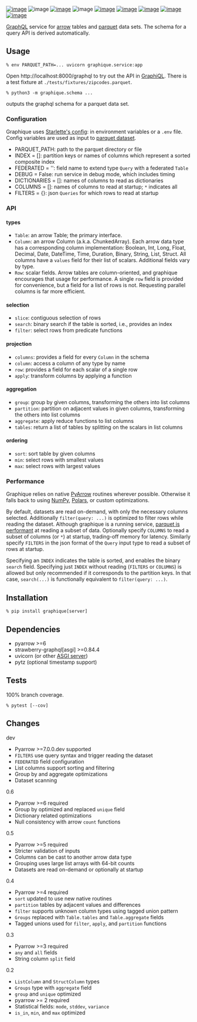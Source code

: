 [![image](https://img.shields.io/pypi/v/graphique.svg)](https://pypi.org/project/graphique/)
![image](https://img.shields.io/pypi/pyversions/graphique.svg)
[![image](https://pepy.tech/badge/graphique)](https://pepy.tech/project/graphique)
![image](https://img.shields.io/pypi/status/graphique.svg)
[![image](https://github.com/coady/graphique/workflows/build/badge.svg)](https://github.com/coady/graphique/actions)
[![image](https://codecov.io/gh/coady/graphique/branch/main/graph/badge.svg)](https://codecov.io/gh/coady/graphique/)
[![image](https://github.com/coady/graphique/workflows/codeql/badge.svg)](https://github.com/coady/graphique/security/code-scanning)
[![image](https://img.shields.io/badge/code%20style-black-000000.svg)](https://pypi.org/project/black/)
[![image](http://mypy-lang.org/static/mypy_badge.svg)](http://mypy-lang.org/)

[GraphQL](https://graphql.org) service for [arrow](https://arrow.apache.org) tables and [parquet](https://parquet.apache.org) data sets. The schema for a query API is derived automatically.

## Usage
```console
% env PARQUET_PATH=... uvicorn graphique.service:app
```

Open http://localhost:8000/graphql to try out the API in [GraphiQL](https://github.com/graphql/graphiql/tree/main/packages/graphiql#readme). There is a test fixture at `./tests/fixtures/zipcodes.parquet`.

```console
% python3 -m graphique.schema ...
```
outputs the graphql schema for a parquet data set.

### Configuration
Graphique uses [Starlette's config](https://www.starlette.io/config/): in environment variables or a `.env` file. Config variables are used as input to [parquet dataset](https://arrow.apache.org/docs/python/dataset.html).

* PARQUET_PATH: path to the parquet directory or file
* INDEX = []: partition keys or names of columns which represent a sorted composite index 
* FEDERATED = '': field name to extend type `Query` with a federated `Table` 
* DEBUG = False: run service in debug mode, which includes timing
* DICTIONARIES = []: names of columns to read as dictionaries
* COLUMNS = []: names of columns to read at startup; `*` indicates all
* FILTERS = {}: json `Queries` for which rows to read at startup

### API
#### types
* `Table`: an arrow Table; the primary interface.
* `Column`: an arrow Column (a.k.a. ChunkedArray). Each arrow data type has a corresponding column implementation: Boolean, Int, Long, Float, Decimal, Date, DateTime, Time, Duration, Binary, String, List, Struct. All columns have a `values` field for their list of scalars. Additional fields vary by type.
* `Row`: scalar fields. Arrow tables are column-oriented, and graphique encourages that usage for performance. A single `row` field is provided for convenience, but a field for a list of rows is not. Requesting parallel columns is far more efficient.

#### selection
* `slice`: contiguous selection of rows
* `search`: binary search if the table is sorted, i.e., provides an index
* `filter`: select rows from predicate functions

#### projection
* `columns`: provides a field for every `Column` in the schema
* `column`: access a column of any type by name
* `row`: provides a field for each scalar of a single row
* `apply`: transform columns by applying a function

#### aggregation
* `group`: group by given columns, transforming the others into list columns
* `partition`: partition on adjacent values in given columns, transforming the others into list columns
* `aggregate`: apply reduce functions to list columns
* `tables`: return a list of tables by splitting on the scalars in list columns

#### ordering
* `sort`: sort table by given columns
* `min`: select rows with smallest values
* `max`: select rows with largest values

### Performance
Graphique relies on native [PyArrow](https://arrow.apache.org/docs/python/index.html) routines wherever possible. Otherwise it falls back to using [NumPy](https://numpy.org/doc/stable/), [Polars](https://pola-rs.github.io/polars/py-polars/html/reference/), or custom optimizations.

By default, datasets are read on-demand, with only the necessary columns selected. Additionally `filter(query: ...)` is optimized to filter rows while reading the dataset. Although graphique is a running service, [parquet is performant](https://arrow.apache.org/docs/python/generated/pyarrow.dataset.Dataset.html) at reading a subset of data. Optionally specify `COLUMNS` to read a subset of columns (or `*`) at startup, trading-off memory for latency. Similarly specify `FILTERS` in the json format of the `Query` input type to read a subset of rows at startup.

Specifying an `INDEX` indicates the table is sorted, and enables the binary `search` field. Specifying just `INDEX` without reading (`FILTERS` or `COLUMNS`) is allowed but only recommended if it corresponds to the partition keys. In that case, `search(...)` is functionally equivalent to `filter(query: ...)`.

## Installation
```console
% pip install graphique[server]
```

## Dependencies
* pyarrow >=6
* strawberry-graphql[asgi] >=0.84.4
* uvicorn (or other [ASGI server](https://asgi.readthedocs.io/en/latest/implementations.html))
* pytz (optional timestamp support)

## Tests
100% branch coverage.

```console
% pytest [--cov]
```

## Changes
dev

* Pyarrow >=7.0.0.dev supported
* `FILTERS` use query syntax and trigger reading the dataset
* `FEDERATED` field configuration
* List columns support sorting and filtering
* Group by and aggregate optimizations
* Dataset scanning

0.6

* Pyarrow >=6 required
* Group by optimized and replaced `unique` field
* Dictionary related optimizations
* Null consistency with arrow `count` functions

0.5

* Pyarrow >=5 required
* Stricter validation of inputs
* Columns can be cast to another arrow data type
* Grouping uses large list arrays with 64-bit counts
* Datasets are read on-demand or optionally at startup

0.4

* Pyarrow >=4 required
* `sort` updated to use new native routines
* `partition` tables by adjacent values and differences
* `filter` supports unknown column types using tagged union pattern
* `Groups` replaced with `Table.tables` and `Table.aggregate` fields
* Tagged unions used for `filter`, `apply`, and `partition` functions

0.3

* Pyarrow >=3 required
* `any` and `all` fields
* String column `split` field

0.2

* `ListColumn` and `StructColumn` types
* `Groups` type with `aggregate` field
* `group` and `unique` optimized
* pyarrow >= 2 required
* Statistical fields: `mode`, `stddev`, `variance`
* `is_in`, `min`, and `max` optimized
